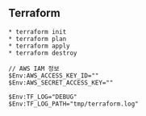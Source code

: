 ## Terraform

```
* terraform init
* terraform plan
* terraform apply
* terraform destroy
```

```
// AWS IAM 정보
$Env:AWS_ACCESS_KEY_ID=""
$Env:AWS_SECRET_ACCESS_KEY=""
```

```
$Env:TF_LOG="DEBUG"
$Env:TF_LOG_PATH="tmp/terraform.log"
```